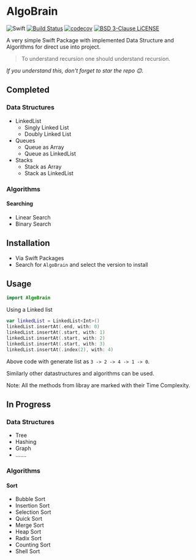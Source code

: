 # AlgoBrain

![Swift](https://github.com/JMatharu/AlgoBrain/workflows/Swift/badge.svg?branch=master)
[![Build Status](https://travis-ci.org/JMatharu/AlgoBrain.svg?branch=master)](https://travis-ci.org/JMatharu/AlgoBrain)
[![codecov](https://codecov.io/gh/JMatharu/AlgoBrain/branch/master/graph/badge.svg)](https://codecov.io/gh/JMatharu/AlgoBrain)
[![BSD 3-Clause LiCENSE](https://img.shields.io/badge/license-BSD3-brightgreen.svg)](LICENSE)

A very simple Swift Package with implemented Data Structure and Algorithms for direct use into project.

> To understand recursion one should understand recursion.

 _If you understand this, don't forget to star the repo 😊._

## Completed
### Data Structures
- LinkedList
    - Singly Linked List
    - Doubly Linked List
- Queues
    - Queue as Array
    - Queue as LinkedList
- Stacks
    - Stack as Array
    - Stack as LinkedList
    
### Algorithms
#### Searching 
- Linear Search
- Binary Search 

## Installation
- Via Swift Packages
- Search for `AlgoBrain` and select the version to install

## Usage
```swift
import AlgoBrain
```
Using a Linked list
```swift
var linkedList = LinkedList<Int>()
linkedList.insertAt(.end, with: 0)
linkedList.insertAt(.start, with: 1)
linkedList.insertAt(.start, with: 2)
linkedList.insertAt(.start, with: 3)
linkedList.insertAt(.index(2), with: 4)
```
Above code with generate list as `3 -> 2 -> 4 -> 1 -> 0`.

Similarly other datastructures and algorithms can be used.

Note: All the methods from libray are marked with their Time Complexity.

## In Progress
### Data Structures
- Tree
- Hashing
- Graph
- .......

### Algorithms
#### Sort
- Bubble Sort
- Insertion Sort
- Selection Sort
- Quick Sort
- Merge Sort
- Heap Sort
- Radix Sort
- Counting Sort
- Shell Sort
